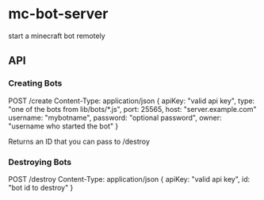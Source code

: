 # mc-bot-server

start a minecraft bot remotely

## API

### Creating Bots

POST /create 
Content-Type: application/json
{
  apiKey: "valid api key",
  type: "one of the bots from lib/bots/*.js",
  port: 25565,
  host: "server.example.com"
  username: "mybotname",
  password: "optional password",
  owner: "username who started the bot"
}

Returns an ID that you can pass to /destroy

### Destroying Bots

POST /destroy
Content-Type: application/json
{
  apiKey: "valid api key",
  id: "bot id to destroy"
}
